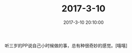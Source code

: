 ﻿---
title: "2017-3-10"
date: 2017-3-10 20:10:00
tags: 文字
categories: 爸爸
---
听三岁的PP说自己小时候做的事，总有种很奇妙的感觉。[嘻嘻] 